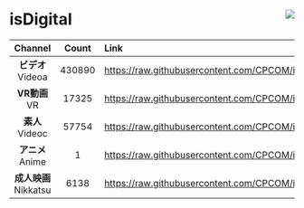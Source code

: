 # isDigital <img align="right" src="https://img.shields.io/github/last-commit/CPCOM/isDigital"/>  
  
| Channel | Count | Link |  
| :-----: | :---: | :--- |  
|**ビデオ**<br />Videoa | 430890 | https://raw.githubusercontent.com/CPCOM/isDigital/main/Videoa.txt |  
|**VR動画**<br />VR | 17325 | https://raw.githubusercontent.com/CPCOM/isDigital/main/VR.txt |  
|**素人**<br />Videoc | 57754 | https://raw.githubusercontent.com/CPCOM/isDigital/main/Videoc.txt |  
|**アニメ**<br />Anime | 1 | https://raw.githubusercontent.com/CPCOM/isDigital/main/Anime.txt |  
|**成人映画**<br />Nikkatsu | 6138 | https://raw.githubusercontent.com/CPCOM/isDigital/main/Nikkatsu.txt |  